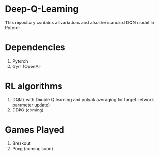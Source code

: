 # Deep-Q-Learning
This repository contains all variations and also the standard DQN model in Pytorch

# Dependencies
1. Pytorch
2. Gym (OpenAI)

# RL algorithms
1. DQN ( with Double Q learning and polyak averaging for target network parameter update)
2. DDPG (coming)

# Games Played
1. Breakout
2. Pong (coming soon)
